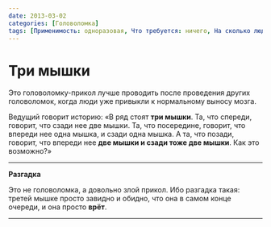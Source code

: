 ```yaml
---
date: 2013-03-02
categories: [Головоломка]
tags: [Применимость: одноразовая, Что требуется: ничего, На сколько людей рассчитано: от 2, Подвижность: нет, Место проведения: где угодно]
---
```


# Три мышки

Это головоломку-прикол лучше проводить после проведения других головоломок, когда люди уже привыкли к нормальному выносу мозга.

Ведущий говорит историю: «В ряд стоят **три мышки**. Та, что спереди, говорит, что сзади нее две мышки. Та, что посередине, говорит, что впереди нее одна мышка, и сзади одна мышка. А та, что позади, говорит, что впереди нее **две мышки и сзади тоже две мышки**. Как это возможно?»

---

**Разгадка** <!-- !details -->

Это не головоломка, а довольно злой прикол. Ибо разгадка такая: третей мышке просто завидно и обидно, что она в самом конце очереди, и она просто **врёт**.

---

